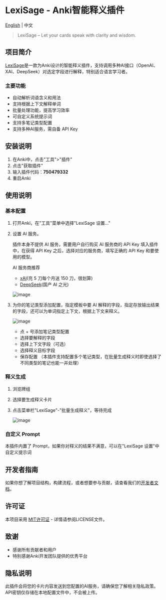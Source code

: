 # LexiSage - Anki智能释义插件

[English](README_EN.md) | 中文

> LexiSage – Let your cards speak with clarity and wisdom.

## 项目简介
[LexiSage](https://ankiweb.net/shared/info/750479332?cb=1744698675805)是一款为Anki设计的智能释义插件，支持调用多种AI接口（OpenAI、XAI、DeepSeek）对选定字段进行解释，特别适合语言学习者。

### 主要功能
- 自动解析词语含义和用法
- 支持根据上下文解释单词
- 批量处理功能，提高学习效率
- 可自定义系统提示词
- 支持多笔记类型配置
- 支持多种AI服务，需自备 API Key

## 安装说明

1. 在Anki中，点击"工具">"插件"
2. 点击"获取插件"
3. 输入插件代码：**750479332**
4. 重启Anki

## 使用说明

### 基本配置

1. 打开Anki，在"工具"菜单中选择"LexiSage 设置..."
2. 设置 AI 服务。
  
   插件本身不提供 AI 服务，需要用户自行购买 AI 服务商的 API Key 填入插件中，在获得 API Key 之后，选择对应的服务商，填写正确的 API Key 和要使用的模型。
   
   AI 服务商推荐
   - [xAI](https://console.x.ai)(充 5 刀每个月送 150 刀，很划算)
   - [DeepSeek](https://platform.deepseek.com)(国产 AI 之光)

   ![image](https://github.com/user-attachments/assets/1d33d54d-ca04-4507-83bd-84267557fb0a)
3. 为你的笔记类型添加配置，指定模板中要 AI 解释的字段，指定存放输出结果的字段，还可以为单词指定上下文，根据上下文来释义。

   ![image](https://github.com/user-attachments/assets/ca6f59d6-ab80-4911-b6e0-24c5f3fa0e49)

   - 点 + 号添加笔记类型配置
   - 选择要解释的字段
   - 选择上下文字段（可选）
   - 选择释义目标字段
   - 保存配置
   （本插件支持配置多个笔记类型，在批量生成释义时即使选择了不同类型的笔记也能一并处理）

### 释义生成

1. 浏览牌组
2. 选择要生成释义卡片
3. 点击菜单栏"LexiSage"-"批量生成释义"，等待完成

   ![image](https://github.com/user-attachments/assets/6ebbb32e-e9a9-4f84-96d1-cc05041e3b8c)

### 自定义 Prompt

本插件内置了 Prompt，如果你对释义的结果不满意，可以在"LexiSage 设置"中自定义提示词

## 开发者指南

如果你想了解项目结构，构建流程，或者想要参与贡献，请查看我们的[开发者文档](DEVELOPMENT.md)。

## 许可证
本项目采用 [MIT许可证](LICENSE) - 详情请参阅LICENSE文件。

## 致谢
- 感谢所有贡献者和用户
- 特别感谢Anki开发团队提供的优秀平台

## 隐私说明
此插件会将您的卡片内容发送到您配置的AI服务，请确保您了解相关隐私政策。API密钥仅存储在本地配置文件中，不会被上传。
